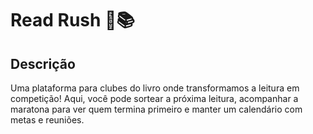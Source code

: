 # Read Rush 🚀📚

## Descrição
Uma plataforma para clubes do livro onde transformamos a leitura em competição! Aqui, você pode sortear a próxima leitura, acompanhar a maratona para ver quem termina primeiro e manter um calendário com metas e reuniões. 
